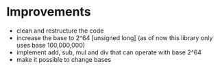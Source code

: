 # Improvements
 
 - clean and restructure the code
 - increase the base to 2^64 [unsigned long] (as of now this library only uses base 100,000,000) 
 - implement add, sub, mul and div that can operate with base 2^64
 - make it possible to change bases
